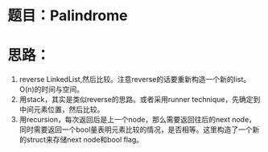 # 题目：Palindrome

# 思路：
1. reverse LinkedList,然后比较。注意reverse的话要重新构造一个新的list。O(n)的时间与空间。
2. 用stack，其实是类似reverse的思路。或者采用runner technique，先确定到中间元素位置，然后比较。
3. 用recursion，每次返回后是上一个node，那么需要返回往后的next node，同时需要返回一个bool量表明元素比较的情况，是否相等。这里构造了一个新的struct来存储next node和bool flag。
